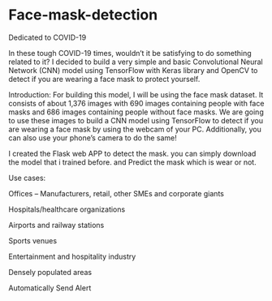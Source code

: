 # Face-mask-detection
Dedicated to COVID-19

In these tough COVID-19 times, wouldn’t it be satisfying to do something related to it? I decided to build a very simple and basic Convolutional Neural Network (CNN) model using TensorFlow with Keras library and OpenCV to detect if you are wearing a face mask to protect yourself. 

Introduction: For building this model, I will be using the face mask dataset. It consists of about 1,376 images with 690 images containing people with face masks and 686 images containing people without face masks. We are going to use these images to build a CNN model using TensorFlow to detect if you are wearing a face mask by using the webcam of your PC. Additionally, you can also use your phone’s camera to do the same! 

I created the Flask web APP to detect the mask. you can simply download the model that i trained before. and Predict the mask which is wear or not.

Use cases: 

Offices – Manufacturers, retail, other SMEs and corporate giants 

Hospitals/healthcare organizations 

Airports and railway stations 

Sports venues 

Entertainment and hospitality industry 

Densely populated areas 

Automatically Send Alert 

 
